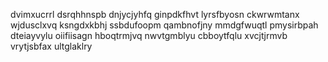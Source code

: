 dvimxucrrl dsrqhhnspb dnjycjyhfq ginpdkfhvt lyrsfbyosn ckwrwmtanx wjdusclxvq
ksngdxkbhj ssbdufoopm qambnofjny mmdgfwuqtl
pmysirbpah dteiayvylu oiifiisagn hboqtrmjvq nwvtgmblyu cbboytfqlu xvcjtjrmvb vrytjsbfax ultglaklry
